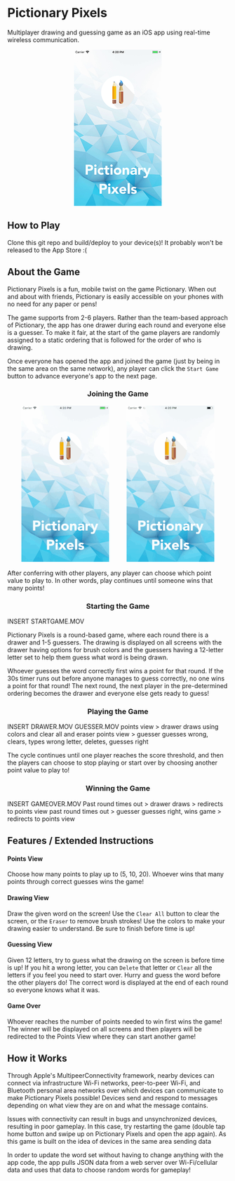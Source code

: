# Pictionary Pixels
Multiplayer drawing and guessing game as an iOS app using real-time wireless communication.

<p align="center">
  <img src="https://github.com/TrinaKat/Pictionary-Pixels/blob/testREADME/Pictionary-Media/launchscreen.png">
</p>

## How to Play
Clone this git repo and build/deploy to your device(s)! It probably won't be released to the App Store :(

## About the Game
Pictionary Pixels is a fun, mobile twist on the game Pictionary. When out and about with friends, Pictionary is easily accessible on your phones with no need for any paper or pens! 

The game supports from 2-6 players. Rather than the team-based approach of Pictionary, the app has one drawer during each round and everyone else is a guesser. To make it fair, at the start of the game players are randomly assigned to a static ordering that is followed for the order of who is drawing. 

Once everyone has opened the app and joined the game (just by being in the same area on the same network), any player can click the `Start Game` button to advance everyone's app to the next page.

<h3 align="center"><strong>Joining the Game</strong></h3>

<p align="center">
  <img src="https://github.com/TrinaKat/Pictionary-Pixels/blob/testREADME/Pictionary-Media/joinGame.gif">
  &nbsp&nbsp&nbsp&nbsp&nbsp&nbsp&nbsp&nbsp
  <img src="https://github.com/TrinaKat/Pictionary-Pixels/blob/testREADME/Pictionary-Media/joinGame2.gif">
</p>

After conferring with other players, any player can choose which point value to play to. In other words, play continues until someone wins that many points! 

<h3 align="center"><strong>Starting the Game</strong></h3>
INSERT STARTGAME.MOV

Pictionary Pixels is a round-based game, where each round there is a drawer and 1-5 guessers. The drawing is displayed on all screens with the drawer having options for brush colors and the guessers having a 12-letter letter set to help them guess what word is being drawn.

Whoever guesses the word correctly first wins a point for that round. If the 30s timer runs out before anyone manages to guess correctly, no one wins a point for that round! The next round, the next player in the pre-determined ordering becomes the drawer and everyone else gets ready to guess! 

<h3 align="center"><strong>Playing the Game</strong></h3>
INSERT DRAWER.MOV GUESSER.MOV
points view > drawer draws using colors and clear all and eraser
points view > guesser guesses wrong, clears, types wrong letter, deletes, guesses right

The cycle continues until one player reaches the score threshold, and then the players can choose to stop playing or start over by choosing another point value to play to!

<h3 align="center"><strong>Winning the Game</strong></h3>
INSERT GAMEOVER.MOV
Past round times out > drawer draws > redirects to points view
past round times out > guesser guesses right, wins game > redirects to points view

## Features / Extended Instructions
#### Points View
Choose how many points to play up to (5, 10, 20). Whoever wins that many points through correct guesses wins the game!

#### Drawing View
Draw the given word on the screen! Use the `Clear All` button to clear the screen, or the `Eraser` to remove brush strokes! Use the colors to make your drawing easier to understand. Be sure to finish before time is up!

#### Guessing View
Given 12 letters, try to guess what the drawing on the screen is before time is up! If you hit a wrong letter, you can `Delete` that letter or `Clear` all the letters if you feel you need to start over. Hurry and guess the word before the other players do! The correct word is displayed at the end of each round so everyone knows what it was.

#### Game Over
Whoever reaches the number of points needed to win first wins the game! The winner will be displayed on all screens and then players will be redirected to the Points View where they can start another game!

## How it Works 
Through Apple's MultipeerConnectivity framework, nearby devices can connect via infrastructure Wi-Fi networks, peer-to-peer Wi-Fi, and Bluetooth personal area networks over which devices can communicate to make Pictionary Pixels possible! Devices send and respond to messages depending on what view they are on and what the message contains. 

Issues with connectivity can result in bugs and unsynchronized devices, resulting in poor gameplay. In this case, try restarting the game (double tap home button and swipe up on Pictionary Pixels and open the app again). As this game is built on the idea of devices in the same area sending data 

In order to update the word set without having to change anything with the app code, the app pulls JSON data from a web server over Wi-Fi/cellular data and uses that data to choose random words for gameplay!
